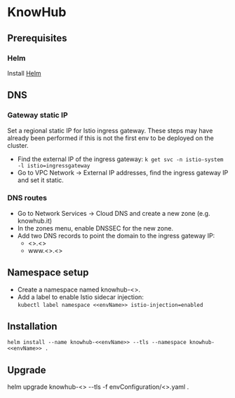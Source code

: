 # KnowHub

## Prerequisites
### Helm
Install [Helm](https://medium.com/google-cloud/install-secure-helm-in-gke-254d520061f7)
## DNS
### Gateway static IP
Set a regional static IP for Istio ingress gateway. These steps may have already been performed if this is not the first env to be deployed on the cluster.

* Find the external IP of the ingress gateway: `k get svc -n istio-system -l istio=ingressgateway`
* Go to VPC Network -> External IP addresses, find the ingress gateway IP and set it static.

### DNS routes
* Go to Network Services -> Cloud DNS and create a new zone (e.g. knowhub.it)
* In the zones menu, enable DNSSEC for the new zone.
* Add two DNS records to point the domain to the ingress gateway IP:
  * <<envName>>.<<domain>>
  * www.<<envName>>.<<domain>>

## Namespace setup
* Create a namespace named knowhub-<<envName>>.
* Add a label to enable Istio sidecar injection:  
`kubectl label namespace <<envName>> istio-injection=enabled`

## Installation
`helm install --name knowhub-<<envName>> --tls --namespace knowhub-<<envName>> .`

## Upgrade
helm upgrade knowhub-<<envName>> --tls -f envConfiguration/<<envName>>.yaml .